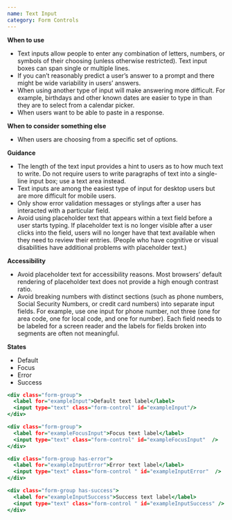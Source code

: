 ```yaml
---
name: Text Input
category: Form Controls
---
```


**When to use**
- Text inputs allow people to enter any combination of letters, numbers, or symbols of their choosing (unless otherwise restricted). Text input boxes can span single or multiple lines.
-  If you can’t reasonably predict a user’s answer to a prompt and there might be wide variability in users’ answers.
- When using another type of input will make answering more difficult. For example, birthdays and other known dates are easier to type in than they are to select from a calendar picker.
- When users want to be able to paste in a response.

**When to consider something else**
- When users are choosing from a specific set of options.

**Guidance**
- The length of the text input provides a hint to users as to how much text to write. Do not require users to write paragraphs of text into a single-line input box; use a text area instead.
- Text inputs are among the easiest type of input for desktop users but are more difficult for mobile users.
- Only show error validation messages or stylings after a user has interacted with a particular field.
- Avoid using placeholder text that appears within a text field before a user starts typing. If placeholder text is no longer visible after a user clicks into the field, users will no longer have that text available when they need to review their entries. (People who have cognitive or visual disabilities have additional problems with placeholder text.)

**Accessibility**
- Avoid placeholder text for accessibility reasons. Most browsers’ default rendering of placeholder text does not provide a high enough contrast ratio.
- Avoid breaking numbers with distinct sections (such as phone numbers, Social Security Numbers, or credit card numbers) into separate input fields. For example, use one input for phone number, not three (one for area code, one for local code, and one for number). Each field needs to be labeled for a screen reader and the labels for fields broken into segments are often not meaningful.

**States**
- Default 
- Focus
- Error
- Success

```states.html
<div class="form-group">
  <label for="exampleInput">Default text label</label>
  <input type="text" class="form-control" id="exampleInput"/>
</div>

<div class="form-group">
  <label for="exampleFocusInput">Focus text label</label>
  <input type="text" class="form-control" id="exampleFocusInput"  />
</div>

<div class="form-group has-error">
  <label for="exampleInputError">Error text label</label>
  <input type="text" class="form-control " id="exampleInputError"  />
</div>

<div class="form-group has-success">
  <label for="exampleInputSuccess">Success text label</label>
  <input type="text" class="form-control " id="exampleInputSuccess" />
</div>
```